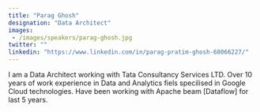 ```yaml
---
title: "Parag Ghosh"
designation: "Data Architect"
images: 
 - /images/speakers/parag-ghosh.jpg
twitter: ""
linkedin: "https://www.linkedin.com/in/parag-pratim-ghosh-68066227/"
---
```


I am a Data Architect working with Tata Consultancy Services LTD. Over 10 years of work experience in Data and Analytics fiels specilised in Google Cloud technologies. Have been working with Apache beam [Dataflow] for last 5 years.